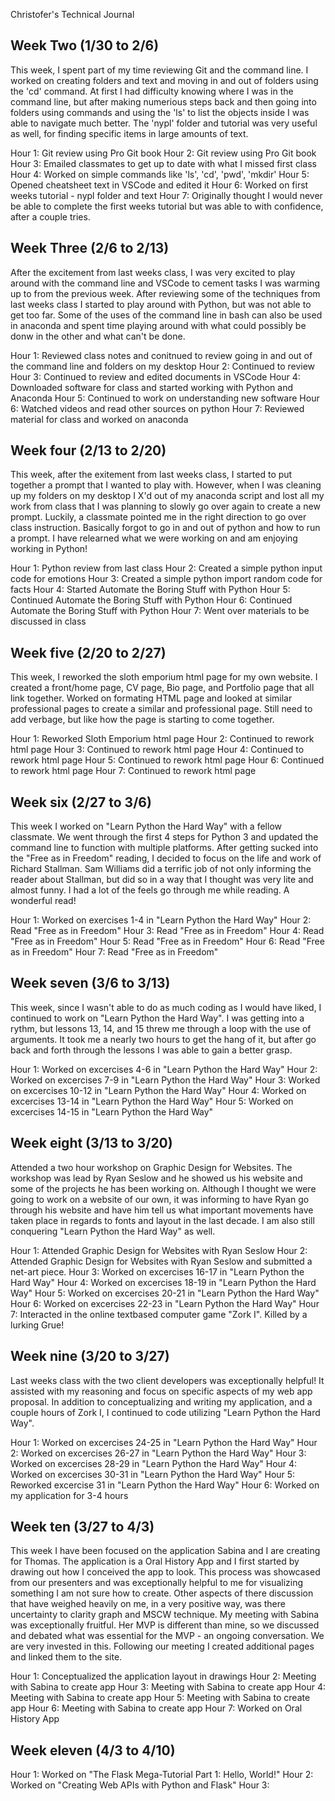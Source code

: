 Christofer's Technical Journal

## Week Two (1/30 to 2/6)

This week, I spent part of my time reviewing Git and the command line. I worked on creating folders and text and moving in and out of folders using the 'cd' command. At first I had difficulty knowing where I was in the command line, but after making numerious steps back and then going into folders using commands and using the 'ls' to list the objects inside I was able to navigate much better. The 'nypl' folder and tutorial was very useful as well, for finding specific items in large amounts of text.

Hour 1: Git review using Pro Git book 
Hour 2: Git review using Pro Git book
Hour 3: Emailed classmates to get up to date with what I missed first class
Hour 4: Worked on simple commands like 'ls', 'cd', 'pwd', 'mkdir'
Hour 5: Opened cheatsheet text in VSCode and edited it 
Hour 6: Worked on first weeks tutorial - nypl folder and text
Hour 7: Originally thought I would never be able to complete the first weeks tutorial but was able to with confidence, after a couple tries.


## Week Three (2/6 to 2/13)

After the excitement from last weeks class, I was very excited to play around with the command line and VSCode to cement tasks I was warming up to from the previous week. After reviewing some of the techniques from last weeks class I started to play around with Python, but was not able to get too far. Some of the uses of the command line in bash can also be used in anaconda and spent time playing around with what could possibly be donw in the other and what can't be done.

Hour 1: Reviewed class notes and conitnued to review going in and out of the command line and folders on my desktop
Hour 2: Continued to review
Hour 3: Continued to review and edited documents in VSCode
Hour 4: Downloaded software for class and started working with Python and Anaconda
Hour 5: Continued to work on understanding new software
Hour 6: Watched videos and read other sources on python
Hour 7: Reviewed material for class and worked on anaconda


## Week four (2/13 to 2/20)

This week, after the exitement from last weeks class, I started to put together a prompt that I wanted to play with. However, when I was cleaning up my folders on my desktop I X'd out of my anaconda script and lost all my work from class that I was planning to slowly go over again to create a new prompt. Luckily, a classmate pointed me in the right direction to go over class instruction. Basically forgot to go in and out of python and how to run a prompt. I have relearned what we were working on and am enjoying working in Python! 

Hour 1: Python review from last class
Hour 2: Created a simple python input code for emotions
Hour 3: Created a simple python import random code for facts
Hour 4: Started Automate the Boring Stuff with Python
Hour 5: Continued Automate the Boring Stuff with Python
Hour 6: Continued Automate the Boring Stuff with Python
Hour 7: Went over materials to be discussed in class


## Week five (2/20 to 2/27)

This week, I reworked the sloth emporium html page for my own website. I created a front/home page, CV page, Bio page, and Portfolio page that all link together. Worked on formating HTML page and looked at similar professional pages to create a similar and professional page. Still need to add verbage, but like how the page is starting to come together.

Hour 1: Reworked Sloth Emporium html page
Hour 2: Continued to rework html page
Hour 3: Continued to rework html page
Hour 4: Continued to rework html page
Hour 5: Continued to rework html page
Hour 6: Continued to rework html page
Hour 7: Continued to rework html page


## Week six (2/27 to 3/6)

This week I worked on "Learn Python the Hard Way" with a fellow classmate. We went through the first 4 steps for Python 3 and updated the command line to function with multiple platforms. After getting sucked into the "Free as in Freedom" reading, I decided to focus on the life and work of Richard Stallman. Sam Williams did a terrific job of not only informing the reader about Stallman, but did so in a way that I thought was very lite and almost funny. I had a lot of the feels go through me while reading. A wonderful read! 

Hour 1: Worked on exercises 1-4 in "Learn Python the Hard Way"
Hour 2: Read "Free as in Freedom"
Hour 3: Read "Free as in Freedom"
Hour 4: Read "Free as in Freedom"
Hour 5: Read "Free as in Freedom"
Hour 6: Read "Free as in Freedom"
Hour 7: Read "Free as in Freedom"


## Week seven (3/6 to 3/13)

This week, since I wasn't able to do as much coding as I would have liked, I continued to work on "Learn Python the Hard Way". I was getting into a rythm, but lessons 13, 14, and 15 threw me through a loop with the use of arguments. It took me a nearly two hours to get the hang of it, but after go back and forth through the lessons I was able to gain a better grasp. 

Hour 1: Worked on excercises 4-6 in "Learn Python the Hard Way"
Hour 2: Worked on excercises 7-9 in "Learn Python the Hard Way"
Hour 3: Worked on excercises 10-12 in "Learn Python the Hard Way"
Hour 4: Worked on excercises 13-14 in "Learn Python the Hard Way"
Hour 5: Worked on excercises 14-15 in "Learn Python the Hard Way"


## Week eight (3/13 to 3/20)

Attended a two hour workshop on Graphic Design for Websites. The workshop was lead by Ryan Seslow and he showed us his website and some of the projects he has been working on. Although I thought we were going to work on a website of our own, it was informing to have Ryan go through his website and have him tell us what important movements have taken place in regards to fonts and layout in the last decade. I am also still conquering "Learn Python the Hard Way" as well.

Hour 1: Attended Graphic Design for Websites with Ryan Seslow 
Hour 2: Attended Graphic Design for Websites with Ryan Seslow and submitted a net-art piece. 
Hour 3: Worked on excercises 16-17 in "Learn Python the Hard Way"
Hour 4: Worked on excercises 18-19 in "Learn Python the Hard Way"
Hour 5: Worked on excercises 20-21 in "Learn Python the Hard Way"
Hour 6: Worked on excercises 22-23 in "Learn Python the Hard Way"
Hour 7: Interacted in the online textbased computer game "Zork I". Killed by a lurking Grue!


## Week nine (3/20 to 3/27)
Last weeks class with the two client developers was exceptionally helpful! It assisted with my reasoning and focus on specific aspects of my web app proposal. In addition to conceptualizing and writing my application, and a couple hours of Zork I, I continued to code utilizing "Learn Python the Hard Way". 

Hour 1: Worked on excercises 24-25 in "Learn Python the Hard Way"
Hour 2: Worked on excercises 26-27 in "Learn Python the Hard Way"
Hour 3: Worked on excercises 28-29 in "Learn Python the Hard Way"
Hour 4: Worked on excercises 30-31 in "Learn Python the Hard Way"
Hour 5: Reworked excercise 31 in "Learn Python the Hard Way"
Hour 6: Worked on my application for 3-4 hours


## Week ten (3/27 to 4/3)
This week I have been focused on the application Sabina and I are creating for Thomas. The application is a Oral History App and I first started by drawing out how I conceived the app to look. This process was showcased from our presenters and was exceptionally helpful to me for visualizing something I am not sure how to create. Other aspects of there discussion that have weighed heavily on me, in a very positive way, was there uncertainty to clarity graph and MSCW technique. My meeting with Sabina was exceptionally fruitful. Her MVP is different than mine, so we discussed and debated what was essential for the MVP - an ongoing conversation. We are very invested in this. Following our meeting I created additional pages and linked them to the site.

Hour 1: Conceptualized the application layout in drawings
Hour 2: Meeting with Sabina to create app
Hour 3: Meeting with Sabina to create app
Hour 4: Meeting with Sabina to create app
Hour 5: Meeting with Sabina to create app
Hour 6: Meeting with Sabina to create app
Hour 7: Worked on Oral History App


## Week eleven (4/3 to 4/10)


Hour 1: Worked on "The Flask Mega-Tutorial Part 1: Hello, World!" 
Hour 2: Worked on "Creating Web APIs with Python and Flask"
Hour 3:
